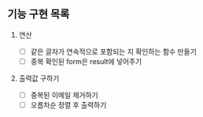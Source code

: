 ## 기능 구현 목록

1. 연산

   - [ ] 같은 글자가 연속적으로 포함되는 지 확인하는 함수 만들기
   - [ ] 중복 확인된 form은 result에 넣어주기

2. 출력값 구하기
   - [ ] 중복된 이메일 제거하기
   - [ ] 오름차순 정렬 후 출력하기

